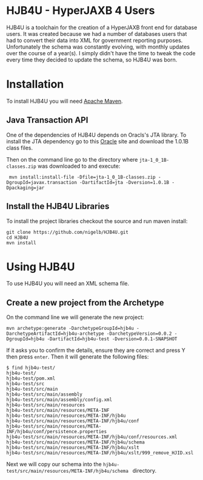 HJB4U - HyperJAXB 4 Users
=========================

HJB4U is a toolchain for the creation of a HyperJAXB front end for database 
users. It was created because we had a number of databases users that had to 
convert their data into XML for government reporting purposes. Unfortunately the 
schema was constantly evolving, with monthly updates over the course of a year(s). 
I simply didn't have the time to tweak the code every time they decided to update
the schema, so HJB4U was born.

# Installation
To install HJB4U you will need [Apache Maven](https://maven.apache.org).

## Java Transaction API
One of the dependencies of HJB4U depends on Oracls's JTA library. 
To install the JTA dependency go to this [Oracle](http://www.oracle.com/technetwork/java/javaee/jta/index.html) site and download the 1.0.1B class files.

Then on the command line go to the directory where `jta-1_0_1B-classes.zip` was downloaded to and execute:

     mvn install:install-file -Dfile=jta-1_0_1B-classes.zip -DgroupId=javax.transaction -DartifactId=jta -Dversion=1.0.1B -Dpackaging=jar

## Install the HJB4U Libraries

To install the project libraries checkout the source and run maven install:

    git clone https://github.com/nigelb/HJB4U.git
    cd HJB4U
    mvn install

# Using HJB4U
To use HJB4U you will need an XML schema file.

## Create a new project from the Archetype

On the command line we will generate the new project:

    mvn archetype:generate -DarchetypeGroupId=hjb4u -DarchetypeArtifactId=hjb4u-archetype -DarchetypeVersion=0.0.2 -DgroupId=hjb4u -DartifactId=hjb4u-test -Dversion=0.0.1-SNAPSHOT
    
If it asks you to confirm the details, ensure they are correct and press Y then press `enter`. Then it will generate the following files:

    $ find hjb4u-test/
    hjb4u-test/
    hjb4u-test/pom.xml
    hjb4u-test/src
    hjb4u-test/src/main
    hjb4u-test/src/main/assembly
    hjb4u-test/src/main/assembly/config.xml
    hjb4u-test/src/main/resources
    hjb4u-test/src/main/resources/META-INF
    hjb4u-test/src/main/resources/META-INF/hjb4u
    hjb4u-test/src/main/resources/META-INF/hjb4u/conf
    hjb4u-test/src/main/resources/META-INF/hjb4u/conf/persistence.properties
    hjb4u-test/src/main/resources/META-INF/hjb4u/conf/resources.xml
    hjb4u-test/src/main/resources/META-INF/hjb4u/schema
    hjb4u-test/src/main/resources/META-INF/hjb4u/xslt
    hjb4u-test/src/main/resources/META-INF/hjb4u/xslt/999_remove_HJID.xsl
    
Next we will copy our schema into the `hjb4u-test/src/main/resources/META-INF/hjb4u/schema
` directory.


